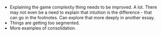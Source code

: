 - Explaining the game complexity thing needs to be improved. A lot. There may not even be a need to explain that intuition is the difference - that can go in the footnotes. Can explore that more deeply in another essay.
- Things are getting too segmented.
- More examples of consolidation.